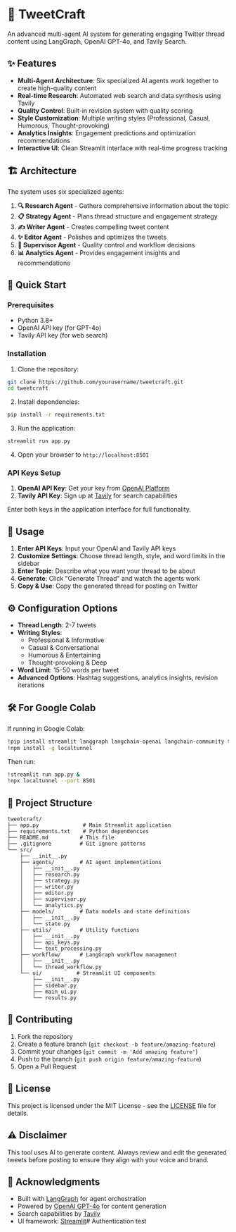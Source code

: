 # 🧵 TweetCraft

An advanced multi-agent AI system for generating engaging Twitter thread content using LangGraph, OpenAI GPT-4o, and Tavily Search.

## ✨ Features

- **Multi-Agent Architecture**: Six specialized AI agents work together to create high-quality content
- **Real-time Research**: Automated web search and data synthesis using Tavily
- **Quality Control**: Built-in revision system with quality scoring
- **Style Customization**: Multiple writing styles (Professional, Casual, Humorous, Thought-provoking)
- **Analytics Insights**: Engagement predictions and optimization recommendations
- **Interactive UI**: Clean Streamlit interface with real-time progress tracking

## 🏗️ Architecture

The system uses six specialized agents:

1. **🔍 Research Agent** - Gathers comprehensive information about the topic
2. **📋 Strategy Agent** - Plans thread structure and engagement strategy  
3. **✍️ Writer Agent** - Creates compelling tweet content
4. **✨ Editor Agent** - Polishes and optimizes the tweets
5. **🎯 Supervisor Agent** - Quality control and workflow decisions
6. **📊 Analytics Agent** - Provides engagement insights and recommendations

## 🚀 Quick Start

### Prerequisites

- Python 3.8+
- OpenAI API key (for GPT-4o)
- Tavily API key (for web search)

### Installation

1. Clone the repository:
```bash
git clone https://github.com/yourusername/tweetcraft.git
cd tweetcraft
```

2. Install dependencies:
```bash
pip install -r requirements.txt
```

3. Run the application:
```bash
streamlit run app.py
```

4. Open your browser to `http://localhost:8501`

### API Keys Setup

1. **OpenAI API Key**: Get your key from [OpenAI Platform](https://platform.openai.com/api-keys)
2. **Tavily API Key**: Sign up at [Tavily](https://tavily.com) for search capabilities

Enter both keys in the application interface for full functionality.

## 📱 Usage

1. **Enter API Keys**: Input your OpenAI and Tavily API keys
2. **Customize Settings**: Choose thread length, style, and word limits in the sidebar
3. **Enter Topic**: Describe what you want your thread to be about
4. **Generate**: Click "Generate Thread" and watch the agents work
5. **Copy & Use**: Copy the generated thread for posting on Twitter

## ⚙️ Configuration Options

- **Thread Length**: 2-7 tweets
- **Writing Styles**: 
  - Professional & Informative
  - Casual & Conversational
  - Humorous & Entertaining
  - Thought-provoking & Deep
- **Word Limit**: 15-50 words per tweet
- **Advanced Options**: Hashtag suggestions, analytics insights, revision iterations

## 🛠️ For Google Colab

If running in Google Colab:

```bash
!pip install streamlit langgraph langchain-openai langchain-community tavily-python openai
!npm install -g localtunnel
```

Then run:
```bash
!streamlit run app.py &
!npx localtunnel --port 8501
```

## 📁 Project Structure

```
tweetcraft/
├── app.py              # Main Streamlit application
├── requirements.txt    # Python dependencies
├── README.md          # This file
├── .gitignore         # Git ignore patterns
└── src/
    ├── __init__.py
    ├── agents/        # AI agent implementations
    │   ├── __init__.py
    │   ├── research.py
    │   ├── strategy.py
    │   ├── writer.py
    │   ├── editor.py
    │   ├── supervisor.py
    │   └── analytics.py
    ├── models/        # Data models and state definitions
    │   ├── __init__.py
    │   └── state.py
    ├── utils/         # Utility functions
    │   ├── __init__.py
    │   ├── api_keys.py
    │   └── text_processing.py
    ├── workflow/      # LangGraph workflow management
    │   ├── __init__.py
    │   └── thread_workflow.py
    └── ui/           # Streamlit UI components
        ├── __init__.py
        ├── sidebar.py
        ├── main_ui.py
        └── results.py
```

## 🤝 Contributing

1. Fork the repository
2. Create a feature branch (`git checkout -b feature/amazing-feature`)
3. Commit your changes (`git commit -m 'Add amazing feature'`)
4. Push to the branch (`git push origin feature/amazing-feature`)
5. Open a Pull Request

## 📄 License

This project is licensed under the MIT License - see the [LICENSE](LICENSE) file for details.

## ⚠️ Disclaimer

This tool uses AI to generate content. Always review and edit the generated tweets before posting to ensure they align with your voice and brand.

## 🙏 Acknowledgments

- Built with [LangGraph](https://github.com/langchain-ai/langgraph) for agent orchestration
- Powered by [OpenAI GPT-4o](https://openai.com) for content generation
- Search capabilities by [Tavily](https://tavily.com)
- UI framework: [Streamlit](https://streamlit.io)#   A u t h e n t i c a t i o n   t e s t  
 